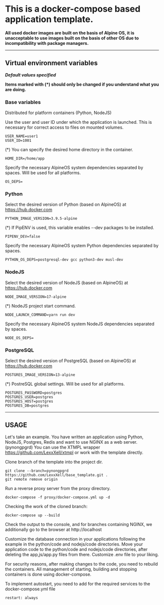 # **This is a docker-compose based application template.**

**All used docker images are built on the basis of Alpine OS, it is unacceptable to use images built on the basis of other OS due to incompatibility with package managers.**

---

## **Virtual environment variables**
***Default values ​​specified***

**Items marked with (*) should only be changed if you understand what you are doing.**

### Base variables

Distributed for platform containers (Python, NodeJS)

Use the user and user ID under which the application is launched. This is necessary for correct access to files on mounted volumes.

    USER_NAME=user1
    USER_ID=1001

(*) You can specify the desired home directory in the container.

    HOME_DIR=/home/app

Specify the necessary AlpineOS system dependencies separated by spaces. Will be used for all platforms.

    OS_DEPS=


### Python

Select the desired version of Python (based on AlpineOS) at https://hub.docker.com

    PYTHON_IMAGE_VERSION=3.9.5-alpine

(*) If PipENV is used, this variable enables --dev packages to be installed.

    PIPENV_DEV=false

Specify the necessary AlpineOS system Python dependencies separated by spaces.

    PYTHON_OS_DEPS=postgresql-dev gcc python3-dev musl-dev

### NodeJS

Select the desired version of NodeJS (based on AlpineOS) at https://hub.docker.com

    NODE_IMAGE_VERSION=17-alpine

(*) NodeJS project start command.

    NODE_LAUNCH_COMMAND=yarn run dev

Specify the necessary AlpineOS system NodeJS dependencies separated by spaces.

    NODE_OS_DEPS=

### PostgreSQL

Select the desired version of PostgreSQL (based on AlpineOS) at https://hub.docker.com

    POSTGRES_IMAGE_VERSION=13-alpine

(*) PostreSQL global settings. Will be used for all platforms.

    POSTGRES_PASSWORD=postgres
    POSTGRES_USER=postgres
    POSTGRES_HOST=postgres
    POSTGRES_DB=postgres

---
## **USAGE**

Let's take an example.
You have written an application using Python, NodeJS, Postgres, Redis and want to use NGINX as a web server. (pynongpgrd)
You can use the XTMPL wrapper https://github.com/LexxXell/xtmpl or work with the template directly.

Clone branch of the template into the project dir.

    git clone --branch=pynongpgrd https://github.com/LexxXell/base_template.git .
    git remote remove origin

Run a reverse proxy server from the proxy directory.

    docker-compose -f proxy/docker-compose.yml up -d

Checking the work of the cloned branch:

    docker-compose up --build

Check the  output to the console, and for branches containing NGINX, we additionally go to the browser at http://localhost

Customize the database connection in your applications following the example in the python/code and nodejs/code directories.
Move your application code to the python/code and nodejs/code directories, after deleting the app,js/app.py files from there.
Customize .env file to your liking.

For security reasons, after making changes to the code, you need to rebuild the containers.
All management of starting, building and stopping containers is done using docker-compose.

To implement autostart, you need to add for the required services to the docker-compose.yml file

    restart: always
